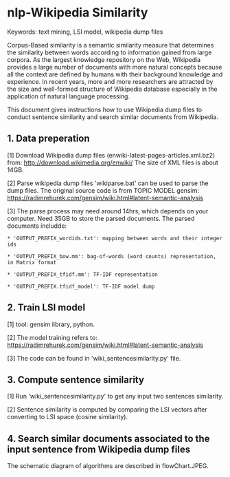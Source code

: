 # nlp-Wikipedia Similarity
Keywords: text mining, LSI model, wikipedia dump files

  Corpus-Based similarity is a semantic similarity measure that determines the similarity between words according to information gained from large corpora. As the largest knowledge repository on the Web, Wikipedia provides a large number of documents with more natural concepts because all the context are defined by humans with their background knowledge and experience. In recent years, more and more researchers are attracted by the size and well-formed structure of Wikipedia database especially in the application of natural language processing. 

  This document gives instructions how to use Wikipedia dump files to conduct sentence similarity and search similar documents from Wikipedia.

## 1. Data preperation

[1] Download Wikipedia dump files (enwiki-latest-pages-articles.xml.bz2) from:
  	http://download.wikimedia.org/enwiki/ 
    The size of XML files is about 14GB.

[2] Parse wikipedia dump files
    'wikiparse.bat' can be used to parse the dump files.
    The original source code is from TOPIC MODEL gensim: https://radimrehurek.com/gensim/wiki.html#latent-semantic-analysis

[3] The parse process may need around 14hrs, which depends on your computer. Need 35GB to store the parsed documents. The parsed documents includde:

    * 'OUTPUT_PREFIX_wordids.txt': mapping between words and their integer ids
    
    * 'OUTPUT_PREFIX_bow.mm': bag-of-words (word counts) representation, in Matrix format
    
    * 'OUTPUT_PREFIX_tfidf.mm': TF-IDF representation
    
    * 'OUTPUT_PREFIX.tfidf_model': TF-IDF model dump

## 2. Train LSI model

[1] tool: gensim library, python.

[2] The model training refers to: https://radimrehurek.com/gensim/wiki.html#latent-semantic-analysis

[3] The code can be found in 'wiki_sentencesimilarity.py' file.

## 3. Compute sentence similarity

[1] Run 'wiki_sentencesimilarity.py' to get any input two sentences similarity.

[2] Sentence similarity is computed by comparing the LSI vectors after converting to LSI space (cosine similarity).

## 4. Search similar documents associated to the input sentence from Wikipedia dump files

The schematic diagram of algorithms are described in flowChart.JPEG.
